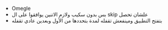 
- Omegle
- بس بدون سكيب ولازم الاتنين يوافقوا على ال skip علشان تحصل
- بتفتح التطبيق ومينفعش تقفله لمدة بتحددها من الأول وبعدين عادي تقفله